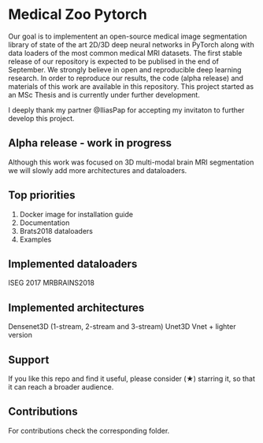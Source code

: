# Medical Zoo Pytorch
Our goal is to implementent an open-source medical image segmentation library of state of the art 2D/3D deep neural networks in PyTorch along with data loaders of the most common medical MRI datasets. The first stable release of our repository is expected to be publised in the end of September. 
We strongly believe in open and reproducible deep learning research.
In order to reproduce our results, the code (alpha release) and materials of this work are available in this repository.
This project started as an MSc Thesis and is currently under further development.

I deeply thank my partner @IliasPap for accepting my invitaton to further develop this project.

## Alpha release - work in progress

Although this work was focused on 3D multi-modal brain MRI segmentation we will slowly add more architectures and dataloaders.

## Top priorities

1. Docker image for installation guide
2. Documentation
3. Brats2018 dataloaders
4. Examples

## Implemented dataloaders

ISEG 2017
MRBRAINS2018

## Implemented architectures

Densenet3D (1-stream, 2-stream and 3-stream)
Unet3D
Vnet + lighter version

## Support 

If you like this repo and find it useful, please consider (★) starring it, so that it can reach a broader audience.

## Contributions

For contributions check the corresponding folder.
